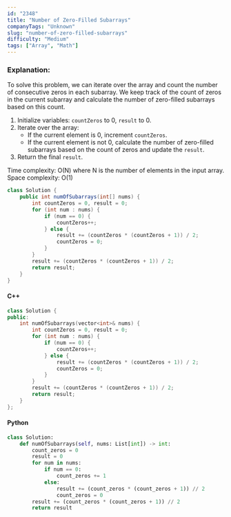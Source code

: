 ```yaml
---
id: "2348"
title: "Number of Zero-Filled Subarrays"
companyTags: "Unknown"
slug: "number-of-zero-filled-subarrays"
difficulty: "Medium"
tags: ["Array", "Math"]
---
```


### Explanation:
To solve this problem, we can iterate over the array and count the number of consecutive zeros in each subarray. We keep track of the count of zeros in the current subarray and calculate the number of zero-filled subarrays based on this count.

1. Initialize variables: `countZeros` to 0, `result` to 0.
2. Iterate over the array:
   - If the current element is 0, increment `countZeros`.
   - If the current element is not 0, calculate the number of zero-filled subarrays based on the count of zeros and update the `result`.
3. Return the final `result`.

Time complexity: O(N) where N is the number of elements in the input array.
Space complexity: O(1)

```java
class Solution {
    public int numOfSubarrays(int[] nums) {
        int countZeros = 0, result = 0;
        for (int num : nums) {
            if (num == 0) {
                countZeros++;
            } else {
                result += (countZeros * (countZeros + 1)) / 2;
                countZeros = 0;
            }
        }
        result += (countZeros * (countZeros + 1)) / 2;
        return result;
    }
}
```

#### C++
```cpp
class Solution {
public:
    int numOfSubarrays(vector<int>& nums) {
        int countZeros = 0, result = 0;
        for (int num : nums) {
            if (num == 0) {
                countZeros++;
            } else {
                result += (countZeros * (countZeros + 1)) / 2;
                countZeros = 0;
            }
        }
        result += (countZeros * (countZeros + 1)) / 2;
        return result;
    }
};
```

#### Python
```python
class Solution:
    def numOfSubarrays(self, nums: List[int]) -> int:
        count_zeros = 0
        result = 0
        for num in nums:
            if num == 0:
                count_zeros += 1
            else:
                result += (count_zeros * (count_zeros + 1)) // 2
                count_zeros = 0
        result += (count_zeros * (count_zeros + 1)) // 2
        return result
```